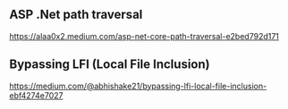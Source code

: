 ## ASP   .Net path traversal
https://alaa0x2.medium.com/asp-net-core-path-traversal-e2bed792d171

## Bypassing LFI (Local File Inclusion)
https://medium.com/@abhishake21/bypassing-lfi-local-file-inclusion-ebf4274e7027

